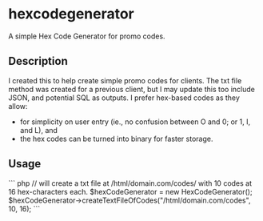 # hexcodegenerator
A simple Hex Code Generator for promo codes.

<h2>Description</h2>
I created this to help create simple promo codes for clients.  The txt file method was created for a previous client, but I may update this too include JSON, and potential SQL as outputs.  I prefer hex-based codes as they allow:
<ul>
<li>for simplicity on user entry (ie., no confusion between O and 0; or 1, I, and L), and</li>
<li>the hex codes can be turned into binary for faster storage.</li>
</ul>

<h2>Usage</h2>
``` php
// will create a txt file at /html/domain.com/codes/ with 10 codes at 16 hex-characters each.
$hexCodeGenerator = new HexCodeGenerator();
$hexCodeGenerator->createTextFileOfCodes("/html/domain.com/codes", 10, 16); 
```
